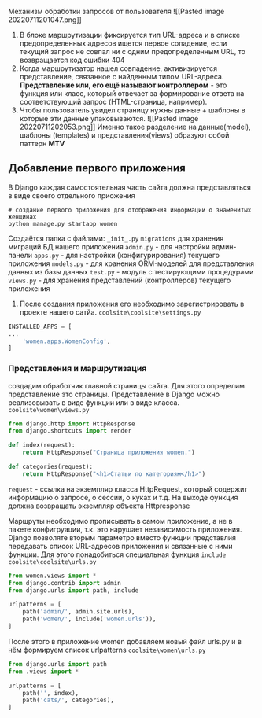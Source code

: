 Механизм обработки запросов от пользователя
![[Pasted image 20220711201047.png]]
1. В блоке маршрутизации фиксируется тип URL-адреса и в списке предопределенных адресов ищется первое сопадение, если текущий запрос не совпал ни с одним предопределенным URL, то возвращается код ошибки  404
2. Когда маршрутизатор нашел совпадение, активизируется представление, связанное с найденным типом URL-адреса. **Представление или, его ещё называют контроллером** - это функция или класс, который отвечает за формирование ответа на соответствующий запрос (HTML-страница, например).
3. Чтобы пользователь увидел страницу нужны данные + шаблоны в которые эти данные упаковываются.
   ![[Pasted image 20220711202053.png]]
   Именно такое разделение на данные(model), шаблоны (templates) и представления(views) образуют собой паттерн **MTV**

## Добавление первого приложения
В Django каждая самостоятельная часть сайта должна представляться в виде своего отдельного приожения
```shell
# создание первого приложения для отображения информации о знаменитых женщинах
python manage.py startapp women
```
Создаётся папка с файлами:
`_init_.py`
`migrations` для хранения миграций БД нашего приложения
`admin.py` - для настройки админ-панели
`apps.py` - для настройки (конфигурирования) текущего приложения
`models.py` - для хранения ORM-моделей для представления данных из базы данных
`test.py` - модуль с тестирующими процедурами
`views.py` - для хранения представлений (контроллеров) текущего приложения

1. После создания приложения его необходимо зарегистрировать в проекте нашего сатйа.
   `coolsite\coolsite\settings.py`
```python
INSTALLED_APPS = [
...
    'women.apps.WomenConfig',
]
```
### Представления и маршрутизация
создадим обработчик главной страницы сайта.  Для этого определим представление это страницы. Представление в Django можно реализовывать в виде функции или в виде класса.
`coolsite\women\views.py`
```python
from django.http import HttpResponse
from django.shortcuts import render

def index(request):
    return HttpResponse("Страница приложения women.")

def categories(request):
    return HttpResponse("<h1>Статьи по категориям</h1>")
```
`request` - ссылка на экземпляр класса HttpRequest, который содержит информацию о запросе, о сессии, о куках и т.д.
На выходе функция должна возвращать экземпляр объекта Httpresponse

Маршруты необходимо прописывать в самом приложение, а не в пакете конфигруации, т.к. это нарушает независимость приложения. Django позволяте вторым параметро вместо функции представлия передавать список URL-адресов приложения и связанные с ними функции. Для этого понадобиться специальная функция `include`
`coolsite\coolsite\urls.py`
```python
from women.views import *
from django.contrib import admin
from django.urls import path, include

urlpatterns = [
    path('admin/', admin.site.urls),
    path('women/', include('women.urls')),
]
```

После этого в приложение women добавляем новый файл urls.py и в нём формируем список urlpatterns
`coolsite\women\urls.py`
```python
from django.urls import path
from .views import *

urlpatterns = [
    path('', index),
    path('cats/', categories),
]
```